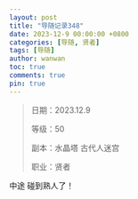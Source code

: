 ```yaml
---
layout: post
title: "导随记录348"
date: 2023-12-9 00:00:00 +0800
categories: [导随, 贤者]
tags: [导随]
author: wanwan
toc: true
comments: true
pin: true
---
```

> 日期：2023.12.9
>
> 等级：50
>
> 副本：水晶塔 古代人迷宫
>
> 职业：贤者

中途 碰到熟人了！